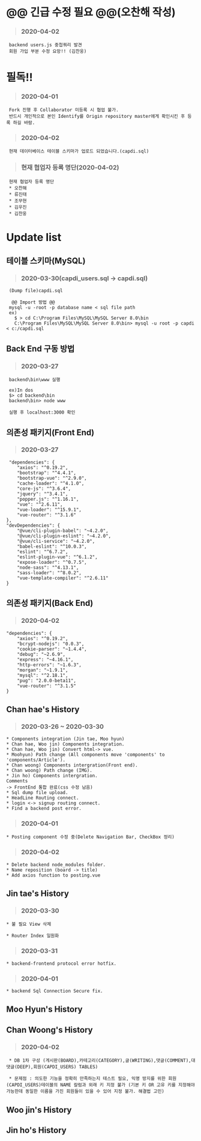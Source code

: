 @@ 긴급 수정 필요 @@(오찬해 작성)
===
 > ### 2020-04-02

     backend users.js 중첩쿼리 발견
     회원 가입 부분 수정 요망!! (김찬웅)

필독!!
====
 > ### 2020-04-01

     Fork 진행 후 Collaborator 미등록 시 협업 불가.
     반드시 개인적으로 본인 Identify를 Origin repository master에게 확인시킨 후 등록 하길 바람.

 > ### 2020-04-02

     현재 데이터베이스 테이블 스키마가 업로드 되었습니다.(capdi.sql)

 > ### 현재 협업자 등록 명단(2020-04-02)

     현재 협업자 등록 명단
     * 오찬해
     * 류진태
     * 조무현
     * 김우진
     * 김찬웅

Update list
=============
테이블 스키마(MySQL)
-------
 > ### 2020-03-30(capdi_users.sql -> capdi.sql)
 
     (Dump file)capdi.sql
     
      @@ Import 방법 @@
     mysql -u -root -p database name < sql file path
     ex) 
       $ > cd C:\Program Files\MySQL\MySQL Server 8.0\bin
       C:\Program Files\MySQL\MySQL Server 8.0\bin> mysql -u root -p capdi < c:/capdi.sql

Back End 구동 방법
-------
 > ### 2020-03-27
     backend\bin\www 실행

     ex)In dos
     $> cd backend\bin
     backend\bin> node www

     실행 후 localhost:3000 확인

의존성 패키지(Front End)
-------
 > ### 2020-03-27
 
     "dependencies": {
        "axios": "^0.19.2",
        "bootstrap": "^4.4.1",
        "bootstrap-vue": "^2.9.0",
        "cache-loader": "^4.1.0",
        "core-js": "^3.6.4",
        "jquery": "^3.4.1",
        "popper.js": "^1.16.1",
        "vue": "^2.6.11",
        "vue-loader": "^15.9.1",
        "vue-router": "^3.1.6"
    },
    "devDependencies": {
        "@vue/cli-plugin-babel": "~4.2.0",
        "@vue/cli-plugin-eslint": "~4.2.0",
        "@vue/cli-service": "~4.2.0",
        "babel-eslint": "^10.0.3",
        "eslint": "^6.7.2",
        "eslint-plugin-vue": "^6.1.2",
        "expose-loader": "^0.7.5",
        "node-sass": "^4.13.1",
        "sass-loader": "^8.0.2",
        "vue-template-compiler": "^2.6.11"
    }

의존성 패키지(Back End)
-------
 > ### 2020-04-02

    "dependencies": {
        "axios": "^0.19.2",
        "bcrypt-nodejs": "0.0.3",
        "cookie-parser": "~1.4.4",
        "debug": "~2.6.9",
        "express": "~4.16.1",
        "http-errors": "~1.6.3",
        "morgan": "~1.9.1",
        "mysql": "^2.18.1",
        "pug": "2.0.0-beta11",
        "vue-router": "^3.1.5"
    }

Chan hae's History
-----------
 > ### 2020-03-26 ~ 2020-03-30
    * Components integration (Jin tae, Moo hyun)
    * Chan hae, Woo jin) Components integration.
    * Chan hae, Woo jin) Convert html-> vue.
    * Moohyun) Path change (All components move 'components' to 'components/Article').
    * Chan woong) Components intergration(Front end).
    * Chan woong) Path change (IMG).
    * Jin ho) Components intergration.  
    Comments
    -> FrontEnd 통합 완료(css 수정 남음)
    * Sql dump file upload.
    * HeadLine Routing connect.
    * login <-> signup routing connect.
    * Find a backend post error.
 > ### 2020-04-01
    * Posting component 수정 중(Delete Navigation Bar, CheckBox 정리)
 > ### 2020-04-02
    * Delete backend node_modules folder.
    * Name reposition (board -> title)
    * Add axios function to posting.vue

Jin tae's History
-----------

> ### 2020-03-30

    * 불 필요 View 삭제
    
    * Router Index 일원화
    
> ### 2020-03-31
    
    * backend-frontend protocol error hotfix.
    
> ### 2020-04-01

    * backend Sql Connection Secure fix.

Moo Hyun's History
-----------

Chan Woong's History
-----------

 > ### 2020-04-02
     * DB 1차 구성 (게시판(BOARD),카테고리(CATEGORY),글(WRITING),댓글(COMMENT),대댓글(DEEP),회원(CAPDI_USERS) TABLES)

     * 문제점 : 의도한 기능을 정확히 만족하는지 테스트 필요, 익명 방지를 위한 회원(CAPDI_USERS)테이블의 NAME 칼럼과 외래 키 지정 불가 (기본 키 OR 고유 키를 지정해야 가능한데 동일한 이름을 가진 회원들이 있을 수 있어 지정 불가. 해결법 고민)

Woo jin's History
-----------

Jin ho's History
-----------
